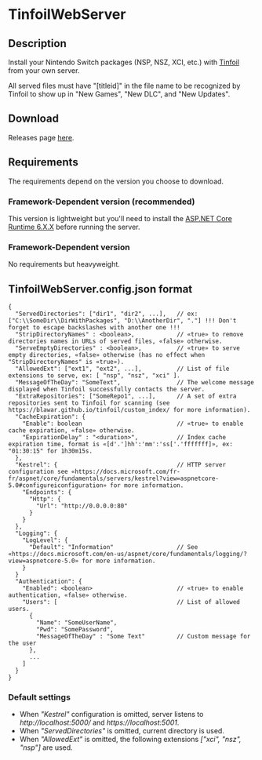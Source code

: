 # TinfoilWebServer

## Description
Install your Nintendo Switch packages (NSP, NSZ, XCI, etc.) with [Tinfoil](https://tinfoil.io/Download) from your own server.

All served files must have "[titleid]" in the file name to be recognized by Tinfoil to show up in "New Games", "New DLC", and "New Updates".

## Download
Releases page [here](https://github.com/Myster-Tee/TinfoilWebServer/releases).

## Requirements

The requirements depend on the version you choose to download.

### Framework-Dependent version (recommended)
This version is lightweight but you'll need to install the [ASP.NET Core Runtime 6.X.X](https://dotnet.microsoft.com/download/dotnet/6.0) before running the server.

### Framework-Dependent version
No requirements but heavyweight.

## TinfoilWebServer.config.json format

```jsonc
{
  "ServedDirectories": ["dir1", "dir2", ...],   // ex: ["C:\\SomeDir\\DirWithPackages", "D:\\AnotherDir", "."] !!! Don't forget to escape backslashes with another one !!!
  "StripDirectoryNames" : <boolean>,            // «true» to remove directories names in URLs of served files, «false» otherwise.
  "ServeEmptyDirectories" : <boolean>,          // «true» to serve empty directories, «false» otherwise (has no effect when "StripDirectoryNames" is «true»).
  "AllowedExt": ["ext1", "ext2", ...],          // List of file extensions to serve, ex: [ "nsp", "nsz", "xci" ].
  "MessageOfTheDay": "SomeText",                // The welcome message displayed when Tinfoil successfully contacts the server.
  "ExtraRepositories": ["SomeRepo1", ...],      // A set of extra repositories sent to Tinfoil for scanning (see https://blawar.github.io/tinfoil/custom_index/ for more information).
  "CacheExpiration": {
    "Enable": boolean                           // «true» to enable cache expiration, «false» otherwise.
    "ExpirationDelay" : "<duration>",           // Index cache expiration time, format is «[d'.']hh':'mm':'ss['.'fffffff]», ex: "01:30:15" for 1h30m15s.
  },
  "Kestrel": {                                  // HTTP server configuration see «https://docs.microsoft.com/fr-fr/aspnet/core/fundamentals/servers/kestrel?view=aspnetcore-5.0#configureiconfiguration» for more information.
    "Endpoints": {
      "Http": {
        "Url": "http://0.0.0.0:80"
      }
    }
  },
  "Logging": {
    "LogLevel": {
      "Default": "Information"                  // See «https://docs.microsoft.com/en-us/aspnet/core/fundamentals/logging/?view=aspnetcore-5.0» for more information.
    }
  }
  "Authentication": {
    "Enabled": <boolean>                        // «true» to enable authentication, «false» otherwise.
    "Users": [                                  // List of allowed users.
      {
        "Name": "SomeUserName",
        "Pwd": "SomePassword",
        "MessageOfTheDay" : "Some Text"         // Custom message for the user
      },
      ...
    ]
  }
}
```

### Default settings
- When *"Kestrel"* configuration is omitted, server listens to *http://localhost:5000/* and *https://localhost:5001*.
- When *"ServedDirectories"* is omitted, current directory is used.
- When *"AllowedExt"* is omitted, the following extensions *["xci", "nsz", "nsp"]* are used.